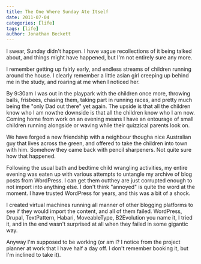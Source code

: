 ```yaml
---
title: The One Where Sunday Ate Itself
date: 2011-07-04
categories: [life]
tags: [life]
author: Jonathan Beckett
---
```


I swear, Sunday didn't happen. I have vague recollections of it being talked about, and things might have happened, but I'm not entirely sure any more.

I remember getting up fairly early, and endless streams of children running around the house. I clearly remember a little asian girl creeping up behind me in the study, and roaring at me when I noticed her.

By 9:30am I was out in the playpark with the children once more, throwing balls, frisbees, chasing them, taking part in running races, and pretty much being the "only Dad out there" yet again. The upside is that all the children know who I am nowthe downside is that all the children know who I am now. Coming home from work on an evening means I have an entourage of small children running alongside or waving while their quizzical parents look on.

We have forged a new friendship with a neighbour thougha nice Australian guy that lives across the green, and offered to take the children into town with him. Somehow they came back with pencil sharpeners. Not quite sure how that happened.

Following the usual bath and bedtime child wrangling activities, my entire evening was eaten up with various attempts to untangle my archive of blog posts from WordPress. I can get them outthey are just corrupted enough to not import into anything else. I don't think "annoyed" is quite the word at the moment. I have trusted WordPress for years, and this was a bit of a shock.

I created virtual machines running all manner of other blogging platforms to see if they would import the content, and all of them failed. WordPress, Drupal, TextPattern, Habari, MoveableType, B2Evolution you name it, I tried it, and in the end wasn't surprised at all when they failed in some gigantic way.

Anyway I'm supposed to be working (or am I? I notice from the project planner at work that I have half a day off. I don't remember booking it, but I'm inclined to take it).